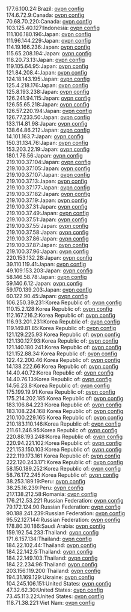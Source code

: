 177.6.100.24:Brazil: [ovpn config](vpn/177_6_100_24.ovpn)  
174.6.72.9:Canada: [ovpn config](vpn/174_6_72_9.ovpn)  
70.68.70.220:Canada: [ovpn config](vpn/70_68_70_220.ovpn)  
103.125.40.127:Indonesia: [ovpn config](vpn/103_125_40_127.ovpn)  
111.106.180.196:Japan: [ovpn config](vpn/111_106_180_196.ovpn)  
111.96.144.229:Japan: [ovpn config](vpn/111_96_144_229.ovpn)  
114.19.166.236:Japan: [ovpn config](vpn/114_19_166_236.ovpn)  
115.65.208.194:Japan: [ovpn config](vpn/115_65_208_194.ovpn)  
118.20.73.13:Japan: [ovpn config](vpn/118_20_73_13.ovpn)  
119.105.64.95:Japan: [ovpn config](vpn/119_105_64_95.ovpn)  
121.84.208.4:Japan: [ovpn config](vpn/121_84_208_4.ovpn)  
124.18.143.195:Japan: [ovpn config](vpn/124_18_143_195.ovpn)  
125.4.218.176:Japan: [ovpn config](vpn/125_4_218_176.ovpn)  
125.8.193.238:Japan: [ovpn config](vpn/125_8_193_238.ovpn)  
126.241.94.115:Japan: [ovpn config](vpn/126_241_94_115.ovpn)  
126.55.65.218:Japan: [ovpn config](vpn/126_55_65_218.ovpn)  
126.57.220.194:Japan: [ovpn config](vpn/126_57_220_194.ovpn)  
126.77.233.50:Japan: [ovpn config](vpn/126_77_233_50.ovpn)  
133.114.81.98:Japan: [ovpn config](vpn/133_114_81_98.ovpn)  
138.64.86.212:Japan: [ovpn config](vpn/138_64_86_212.ovpn)  
14.101.163.7:Japan: [ovpn config](vpn/14_101_163_7.ovpn)  
150.31.134.76:Japan: [ovpn config](vpn/150_31_134_76.ovpn)  
153.203.22.19:Japan: [ovpn config](vpn/153_203_22_19.ovpn)  
180.1.76.56:Japan: [ovpn config](vpn/180_1_76_56.ovpn)  
219.100.37.104:Japan: [ovpn config](vpn/219_100_37_104.ovpn)  
219.100.37.105:Japan: [ovpn config](vpn/219_100_37_105.ovpn)  
219.100.37.107:Japan: [ovpn config](vpn/219_100_37_107.ovpn)  
219.100.37.13:Japan: [ovpn config](vpn/219_100_37_13.ovpn)  
219.100.37.177:Japan: [ovpn config](vpn/219_100_37_177.ovpn)  
219.100.37.182:Japan: [ovpn config](vpn/219_100_37_182.ovpn)  
219.100.37.19:Japan: [ovpn config](vpn/219_100_37_19.ovpn)  
219.100.37.31:Japan: [ovpn config](vpn/219_100_37_31.ovpn)  
219.100.37.49:Japan: [ovpn config](vpn/219_100_37_49.ovpn)  
219.100.37.51:Japan: [ovpn config](vpn/219_100_37_51.ovpn)  
219.100.37.55:Japan: [ovpn config](vpn/219_100_37_55.ovpn)  
219.100.37.58:Japan: [ovpn config](vpn/219_100_37_58.ovpn)  
219.100.37.86:Japan: [ovpn config](vpn/219_100_37_86.ovpn)  
219.100.37.87:Japan: [ovpn config](vpn/219_100_37_87.ovpn)  
219.100.37.96:Japan: [ovpn config](vpn/219_100_37_96.ovpn)  
220.153.132.28:Japan: [ovpn config](vpn/220_153_132_28.ovpn)  
39.110.119.41:Japan: [ovpn config](vpn/39_110_119_41.ovpn)  
49.109.153.203:Japan: [ovpn config](vpn/49_109_153_203.ovpn)  
58.146.58.78:Japan: [ovpn config](vpn/58_146_58_78.ovpn)  
59.140.6.12:Japan: [ovpn config](vpn/59_140_6_12.ovpn)  
59.170.139.203:Japan: [ovpn config](vpn/59_170_139_203.ovpn)  
60.122.90.45:Japan: [ovpn config](vpn/60_122_90_45.ovpn)  
106.250.39.231:Korea Republic of: [ovpn config](vpn/106_250_39_231.ovpn)  
110.15.2.128:Korea Republic of: [ovpn config](vpn/110_15_2_128.ovpn)  
112.167.216.2:Korea Republic of: [ovpn config](vpn/112_167_216_2.ovpn)  
116.93.201.231:Korea Republic of: [ovpn config](vpn/116_93_201_231.ovpn)  
119.149.81.85:Korea Republic of: [ovpn config](vpn/119_149_81_85.ovpn)  
121.129.225.93:Korea Republic of: [ovpn config](vpn/121_129_225_93.ovpn)  
121.130.127.93:Korea Republic of: [ovpn config](vpn/121_130_127_93.ovpn)  
121.140.180.241:Korea Republic of: [ovpn config](vpn/121_140_180_241.ovpn)  
121.152.88.34:Korea Republic of: [ovpn config](vpn/121_152_88_34.ovpn)  
122.42.200.46:Korea Republic of: [ovpn config](vpn/122_42_200_46.ovpn)  
14.138.222.66:Korea Republic of: [ovpn config](vpn/14_138_222_66.ovpn)  
14.40.40.72:Korea Republic of: [ovpn config](vpn/14_40_40_72.ovpn)  
14.40.76.13:Korea Republic of: [ovpn config](vpn/14_40_76_13.ovpn)  
14.56.23.8:Korea Republic of: [ovpn config](vpn/14_56_23_8.ovpn)  
175.199.19.91:Korea Republic of: [ovpn config](vpn/175_199_19_91.ovpn)  
175.214.202.185:Korea Republic of: [ovpn config](vpn/175_214_202_185.ovpn)  
183.106.84.223:Korea Republic of: [ovpn config](vpn/183_106_84_223.ovpn)  
183.108.224.168:Korea Republic of: [ovpn config](vpn/183_108_224_168.ovpn)  
210.100.229.165:Korea Republic of: [ovpn config](vpn/210_100_229_165.ovpn)  
210.183.110.146:Korea Republic of: [ovpn config](vpn/210_183_110_146.ovpn)  
211.61.246.95:Korea Republic of: [ovpn config](vpn/211_61_246_95.ovpn)  
220.88.193.248:Korea Republic of: [ovpn config](vpn/220_88_193_248.ovpn)  
220.94.221.102:Korea Republic of: [ovpn config](vpn/220_94_221_102.ovpn)  
221.153.150.103:Korea Republic of: [ovpn config](vpn/221_153_150_103.ovpn)  
222.119.173.161:Korea Republic of: [ovpn config](vpn/222_119_173_161.ovpn)  
222.120.243.171:Korea Republic of: [ovpn config](vpn/222_120_243_171.ovpn)  
58.150.189.252:Korea Republic of: [ovpn config](vpn/58_150_189_252.ovpn)  
58.76.172.245:Korea Republic of: [ovpn config](vpn/58_76_172_245.ovpn)  
38.253.189.19:Peru: [ovpn config](vpn/38_253_189_19.ovpn)  
38.25.16.239:Peru: [ovpn config](vpn/38_25_16_239.ovpn)  
217.138.212.58:Romania: [ovpn config](vpn/217_138_212_58.ovpn)  
176.212.53.221:Russian Federation: [ovpn config](vpn/176_212_53_221.ovpn)  
79.172.124.90:Russian Federation: [ovpn config](vpn/79_172_124_90.ovpn)  
90.188.241.239:Russian Federation: [ovpn config](vpn/90_188_241_239.ovpn)  
95.52.127.144:Russian Federation: [ovpn config](vpn/95_52_127_144.ovpn)  
178.80.30.186:Saudi Arabia: [ovpn config](vpn/178_80_30_186.ovpn)  
159.192.54.233:Thailand: [ovpn config](vpn/159_192_54_233.ovpn)  
171.6.157.134:Thailand: [ovpn config](vpn/171_6_157_134.ovpn)  
184.22.102.44:Thailand: [ovpn config](vpn/184_22_102_44.ovpn)  
184.22.142.5:Thailand: [ovpn config](vpn/184_22_142_5.ovpn)  
184.22.149.103:Thailand: [ovpn config](vpn/184_22_149_103.ovpn)  
184.22.234.96:Thailand: [ovpn config](vpn/184_22_234_96.ovpn)  
203.156.119.200:Thailand: [ovpn config](vpn/203_156_119_200.ovpn)  
194.31.169.129:Ukraine: [ovpn config](vpn/194_31_169_129.ovpn)  
104.245.106.151:United States: [ovpn config](vpn/104_245_106_151.ovpn)  
47.32.62.30:United States: [ovpn config](vpn/47_32_62_30.ovpn)  
73.45.113.22:United States: [ovpn config](vpn/73_45_113_22.ovpn)  
118.71.38.221:Viet Nam: [ovpn config](vpn/118_71_38_221.ovpn)  
